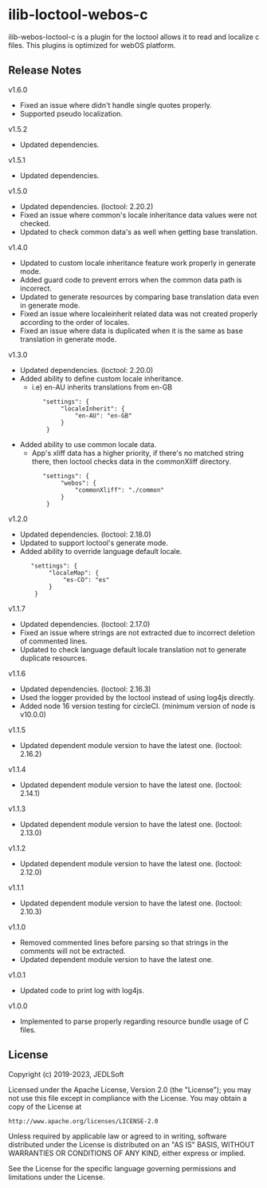 # ilib-loctool-webos-c
ilib-webos-loctool-c is a plugin for the loctool allows it to read and localize c files. This plugins is optimized for webOS platform.

## Release Notes
v1.6.0
* Fixed an issue where didn't handle single quotes properly.
* Supported pseudo localization.

v1.5.2
* Updated dependencies.

v1.5.1
* Updated dependencies.

v1.5.0
* Updated dependencies. (loctool: 2.20.2)
* Fixed an issue where common's locale inheritance data values were not checked.
* Updated to check common data's as well when getting base translation.

v1.4.0
* Updated to custom locale inheritance feature work properly in generate mode.
* Added guard code to prevent errors when the common data path is incorrect.
* Updated to generate resources by comparing base translation data even in generate mode.
* Fixed an issue where localeinherit related data was not created properly according to the order of locales.
* Fixed an issue where data is duplicated when it is the same as base translation in generate mode.

v1.3.0
* Updated dependencies. (loctool: 2.20.0)
* Added ability to define custom locale inheritance.
  * i.e) en-AU inherits translations from en-GB
    ~~~~
       "settings": {
            "localeInherit": {
                "en-AU": "en-GB"
            }
        }
    ~~~~
* Added ability to use common locale data.
  * App's xliff data has a higher priority, if there's no matched string there, then loctool checks data in the commonXliff directory.
    ~~~~
       "settings": {
            "webos": {
                "commonXliff": "./common"
            }
        }
    ~~~~

v1.2.0
* Updated dependencies. (loctool: 2.18.0)
* Updated to support loctool's generate mode.
* Added ability to override language default locale.
    ~~~~
       "settings": {
            "localeMap": {
                "es-CO": "es"
            }
        }
    ~~~~

v1.1.7
* Updated dependencies. (loctool: 2.17.0)
* Fixed an issue where strings are not extracted due to incorrect deletion of commented lines.
* Updated to check language default locale translation not to generate duplicate resources.

v1.1.6
* Updated dependencies. (loctool: 2.16.3)
* Used the logger provided by the loctool instead of using log4js directly.
* Added node 16 version testing for circleCI. (minimum version of node is v10.0.0)

v1.1.5
* Updated dependent module version to have the latest one. (loctool: 2.16.2)

v1.1.4
* Updated dependent module version to have the latest one. (loctool: 2.14.1)

v1.1.3
* Updated dependent module version to have the latest one. (loctool: 2.13.0)

v1.1.2
* Updated dependent module version to have the latest one. (loctool: 2.12.0)

v1.1.1
* Updated dependent module version to have the latest one. (loctool: 2.10.3)

v1.1.0
* Removed commented lines before parsing so that strings in the comments will not be extracted.
* Updated dependent module version to have the latest one.

v1.0.1
* Updated code to print log with log4js.

v1.0.0
* Implemented to parse properly regarding resource bundle usage of C files.

## License

Copyright (c) 2019-2023, JEDLSoft

Licensed under the Apache License, Version 2.0 (the "License");
you may not use this file except in compliance with the License.
You may obtain a copy of the License at

    http://www.apache.org/licenses/LICENSE-2.0

Unless required by applicable law or agreed to in writing, software
distributed under the License is distributed on an "AS IS" BASIS,
WITHOUT WARRANTIES OR CONDITIONS OF ANY KIND, either express or implied.

See the License for the specific language governing permissions and
limitations under the License.
